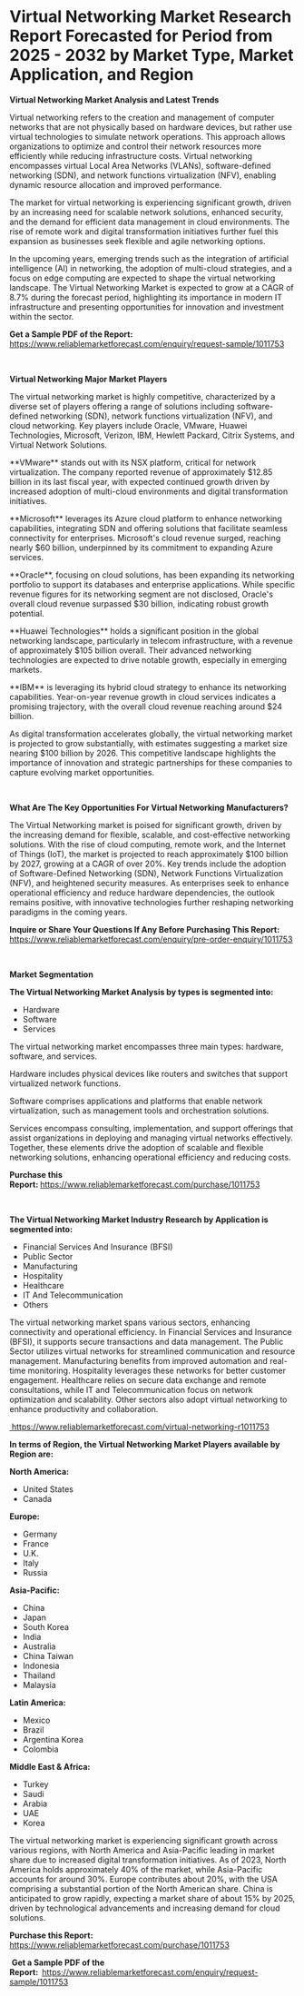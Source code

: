 <p><h1>Virtual Networking Market Research Report Forecasted for Period from 2025 -  2032 by Market Type, Market Application, and Region</h1></p><p><strong>Virtual Networking Market Analysis and Latest Trends</strong></p>
<p><p>Virtual networking refers to the creation and management of computer networks that are not physically based on hardware devices, but rather use virtual technologies to simulate network operations. This approach allows organizations to optimize and control their network resources more efficiently while reducing infrastructure costs. Virtual networking encompasses virtual Local Area Networks (VLANs), software-defined networking (SDN), and network functions virtualization (NFV), enabling dynamic resource allocation and improved performance.</p><p>The market for virtual networking is experiencing significant growth, driven by an increasing need for scalable network solutions, enhanced security, and the demand for efficient data management in cloud environments. The rise of remote work and digital transformation initiatives further fuel this expansion as businesses seek flexible and agile networking options.</p><p>In the upcoming years, emerging trends such as the integration of artificial intelligence (AI) in networking, the adoption of multi-cloud strategies, and a focus on edge computing are expected to shape the virtual networking landscape. The Virtual Networking Market is expected to grow at a CAGR of 8.7% during the forecast period, highlighting its importance in modern IT infrastructure and presenting opportunities for innovation and investment within the sector.</p></p>
<p><strong>Get a Sample PDF of the Report:&nbsp;</strong> <a href="https://www.reliablemarketforecast.com/enquiry/request-sample/1011753?utm_campaign=2868&utm_medium=2&utm_source=Github&utm_content=ia&utm_term=16042025&utm_id=virtual-networking">https://www.reliablemarketforecast.com/enquiry/request-sample/1011753</a></p>
<p>&nbsp;</p>
<p><strong>Virtual Networking Major Market Players</strong></p>
<p><p>The virtual networking market is highly competitive, characterized by a diverse set of players offering a range of solutions including software-defined networking (SDN), network functions virtualization (NFV), and cloud networking. Key players include Oracle, VMware, Huawei Technologies, Microsoft, Verizon, IBM, Hewlett Packard, Citrix Systems, and Virtual Network Solutions.</p><p>**VMware** stands out with its NSX platform, critical for network virtualization. The company reported revenue of approximately $12.85 billion in its last fiscal year, with expected continued growth driven by increased adoption of multi-cloud environments and digital transformation initiatives.</p><p>**Microsoft** leverages its Azure cloud platform to enhance networking capabilities, integrating SDN and offering solutions that facilitate seamless connectivity for enterprises. Microsoft's cloud revenue surged, reaching nearly $60 billion, underpinned by its commitment to expanding Azure services.</p><p>**Oracle**, focusing on cloud solutions, has been expanding its networking portfolio to support its databases and enterprise applications. While specific revenue figures for its networking segment are not disclosed, Oracle's overall cloud revenue surpassed $30 billion, indicating robust growth potential.</p><p>**Huawei Technologies** holds a significant position in the global networking landscape, particularly in telecom infrastructure, with a revenue of approximately $105 billion overall. Their advanced networking technologies are expected to drive notable growth, especially in emerging markets.</p><p>**IBM** is leveraging its hybrid cloud strategy to enhance its networking capabilities. Year-on-year revenue growth in cloud services indicates a promising trajectory, with the overall cloud revenue reaching around $24 billion.</p><p>As digital transformation accelerates globally, the virtual networking market is projected to grow substantially, with estimates suggesting a market size nearing $100 billion by 2026. This competitive landscape highlights the importance of innovation and strategic partnerships for these companies to capture evolving market opportunities.</p></p>
<p>&nbsp;</p>
<p><strong>What Are The Key Opportunities For Virtual Networking Manufacturers?</strong></p>
<p><p>The Virtual Networking market is poised for significant growth, driven by the increasing demand for flexible, scalable, and cost-effective networking solutions. With the rise of cloud computing, remote work, and the Internet of Things (IoT), the market is projected to reach approximately $100 billion by 2027, growing at a CAGR of over 20%. Key trends include the adoption of Software-Defined Networking (SDN), Network Functions Virtualization (NFV), and heightened security measures. As enterprises seek to enhance operational efficiency and reduce hardware dependencies, the outlook remains positive, with innovative technologies further reshaping networking paradigms in the coming years.</p></p>
<p><strong>Inquire or Share Your Questions If Any Before Purchasing This Report:</strong> <a href="https://www.reliablemarketforecast.com/enquiry/pre-order-enquiry/1011753?utm_campaign=2868&utm_medium=2&utm_source=Github&utm_content=ia&utm_term=16042025&utm_id=virtual-networking">https://www.reliablemarketforecast.com/enquiry/pre-order-enquiry/1011753</a></p>
<p>&nbsp;</p>
<p><strong>Market Segmentation</strong></p>
<p><strong>The Virtual Networking Market Analysis by types is segmented into:</strong></p>
<p><ul><li>Hardware</li><li>Software</li><li>Services</li></ul></p>
<p><p>The virtual networking market encompasses three main types: hardware, software, and services. </p><p>Hardware includes physical devices like routers and switches that support virtualized network functions. </p><p>Software comprises applications and platforms that enable network virtualization, such as management tools and orchestration solutions. </p><p>Services encompass consulting, implementation, and support offerings that assist organizations in deploying and managing virtual networks effectively. Together, these elements drive the adoption of scalable and flexible networking solutions, enhancing operational efficiency and reducing costs.</p></p>
<p><strong>Purchase this Report:&nbsp;</strong><a href="https://www.reliablemarketforecast.com/purchase/1011753?utm_campaign=2868&utm_medium=2&utm_source=Github&utm_content=ia&utm_term=16042025&utm_id=virtual-networking">https://www.reliablemarketforecast.com/purchase/1011753</a></p>
<p>&nbsp;</p>
<p><strong>The Virtual Networking Market Industry Research by Application is segmented into:</strong></p>
<p><ul><li>Financial Services And Insurance (BFSI)</li><li>Public Sector</li><li>Manufacturing</li><li>Hospitality</li><li>Healthcare</li><li>IT And Telecommunication</li><li>Others</li></ul></p>
<p><p>The virtual networking market spans various sectors, enhancing connectivity and operational efficiency. In Financial Services and Insurance (BFSI), it supports secure transactions and data management. The Public Sector utilizes virtual networks for streamlined communication and resource management. Manufacturing benefits from improved automation and real-time monitoring. Hospitality leverages these networks for better customer engagement. Healthcare relies on secure data exchange and remote consultations, while IT and Telecommunication focus on network optimization and scalability. Other sectors also adopt virtual networking to enhance productivity and collaboration.</p></p>
<p><a href="https://www.reliablemarketforecast.com/virtual-networking-r1011753?utm_campaign=2868&utm_medium=2&utm_source=Github&utm_content=ia&utm_term=16042025&utm_id=virtual-networking">&nbsp;https://www.reliablemarketforecast.com/virtual-networking-r1011753</a></p>
<p><strong>In terms of Region, the Virtual Networking Market Players available by Region are:</strong></p>
<p>
    <p> <strong> North America: </strong>
        <ul>
            <li>United States</li>
            <li>Canada</li>
        </ul>
        </p> 
    <p> <strong> Europe: </strong>
        <ul>
            <li>Germany</li>
            <li>France</li>
            <li>U.K.</li>
            <li>Italy</li>
            <li>Russia</li>
        </ul>
        </p> 
    <p> <strong> Asia-Pacific: </strong>
        <ul>
            <li>China</li>
            <li>Japan</li>
            <li>South Korea</li>
            <li>India</li>
            <li>Australia</li>
            <li>China Taiwan</li>
            <li>Indonesia</li>
            <li>Thailand</li>
            <li>Malaysia</li>
        </ul>
        </p> 
    <p> <strong> Latin America: </strong>
        <ul>
            <li>Mexico</li>
            <li>Brazil</li>
            <li>Argentina Korea</li>
            <li>Colombia</li>
        </ul>
        </p> 
    <p> <strong> Middle East & Africa: </strong>
        <ul>
            <li>Turkey</li>
            <li>Saudi</li>
            <li>Arabia</li>
            <li>UAE</li>
            <li>Korea</li>
        </ul>
    </p>
    </p>
<p><p>The virtual networking market is experiencing significant growth across various regions, with North America and Asia-Pacific leading in market share due to increased digital transformation initiatives. As of 2023, North America holds approximately 40% of the market, while Asia-Pacific accounts for around 30%. Europe contributes about 20%, with the USA comprising a substantial portion of the North American share. China is anticipated to grow rapidly, expecting a market share of about 15% by 2025, driven by technological advancements and increasing demand for cloud solutions.</p></p>
<p><strong>Purchase this Report: </strong><a href="https://www.reliablemarketforecast.com/purchase/1011753?utm_campaign=2868&utm_medium=2&utm_source=Github&utm_content=ia&utm_term=16042025&utm_id=virtual-networking">https://www.reliablemarketforecast.com/purchase/1011753</a></p>
<p>&nbsp;<strong>Get a Sample PDF of the Report:&nbsp;&nbsp;</strong><a href="https://www.reliablemarketforecast.com/enquiry/request-sample/1011753?utm_campaign=2868&utm_medium=2&utm_source=Github&utm_content=ia&utm_term=16042025&utm_id=virtual-networking">https://www.reliablemarketforecast.com/enquiry/request-sample/1011753</a></p>
<p><strong></strong></p>
<p><p></p><p></p><p></p></p>